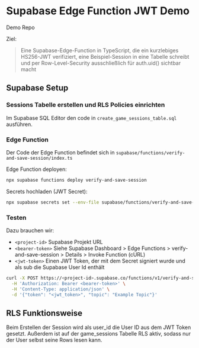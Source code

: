 # Supabase Edge Function JWT Demo

Demo Repo

Ziel:

> Eine Supabase-Edge-Function in TypeScript, die ein kurzlebiges HS256-JWT verifiziert, eine Beispiel-Session in eine Tabelle schreibt und per Row-Level-Security ausschließlich für auth.uid() sichtbar macht

## Supabase Setup

### Sessions Tabelle erstellen und RLS Policies einrichten

Im Supabase SQL Editor den code in `create_game_sessions_table.sql` ausführen.

### Edge Function

Der Code der Edge Function befindet sich in `supabase/functions/verify-and-save-session/index.ts`

Edge Function deployen:

```bash
npx supabase functions deploy verify-and-save-session
```

Secrets hochladen (JWT Secret):

```bash
npx supabase secrets set --env-file supabase/functions/verify-and-save-session/.env
```

### Testen

Dazu brauchen wir:

- `<project-id>` Supabase Projekt URL
- `<bearer-token>` Siehe Supabase Dashboard > Edge Functions > verify-and-save-session > Details > Invoke Function (cURL)
- `<jwt-token>` Einen JWT Token, der mit dem Secret signiert wurde und als sub die Supabase User Id enthält

```bash
curl -X POST https://<project-id>.supabase.co/functions/v1/verify-and-save-session \
  -H 'Authorization: Bearer <bearer-token>' \
  -H 'Content-Type: application/json' \
  -d '{"token": "<jwt_token>", "topic": "Example Topic"}'
```

## RLS Funktionsweise

Beim Erstellen der Session wird als user_id die User ID aus dem JWT Token gesetzt. Außerdem ist auf der game_sessions Tabelle RLS aktiv, sodass nur der User selbst seine Rows lesen kann.
